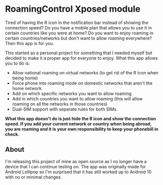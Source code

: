 # RoamingControl Xposed module
Tired of having the R icon in the notification bar instead of showing the connection speed? Do you have a mobile plan that allows you to use it in certain countries like you were at home? Do you want to enjoy roaming in certain countries/networks but don't want to allow roaming everywhere?
Then this app is for you.

This started as a personal project for something that I needed myself but decided to make it a proper app for everyone to enjoy.
What this app allows you to do is:

   * Allow national roaming on virtual networks (to get rid of the R icon when being home)
   * Force phone into roaming mode on domestic networks that aren't the home network.
   * Add on which specific networks you want to allow roaming
   * Add in which countries you want to allow roaming (this will allow roaming on all the networks in those countries)
   * Dual-SIM support with separate rules for both SIMs.

**What this app doesn't do is just hide the R icon and show the connection speed.
If you add your current network or country when being abroad, you are roaming and it is your own responsibility to keep your phonebill in check.**

## About
I'm releasing this project of mine as open source as I no longer have a device that I can continue testing on. The app was originally made for Android Lollipop so I'm surprised that it has still worked up to Android 10 with no or minimal changes.
